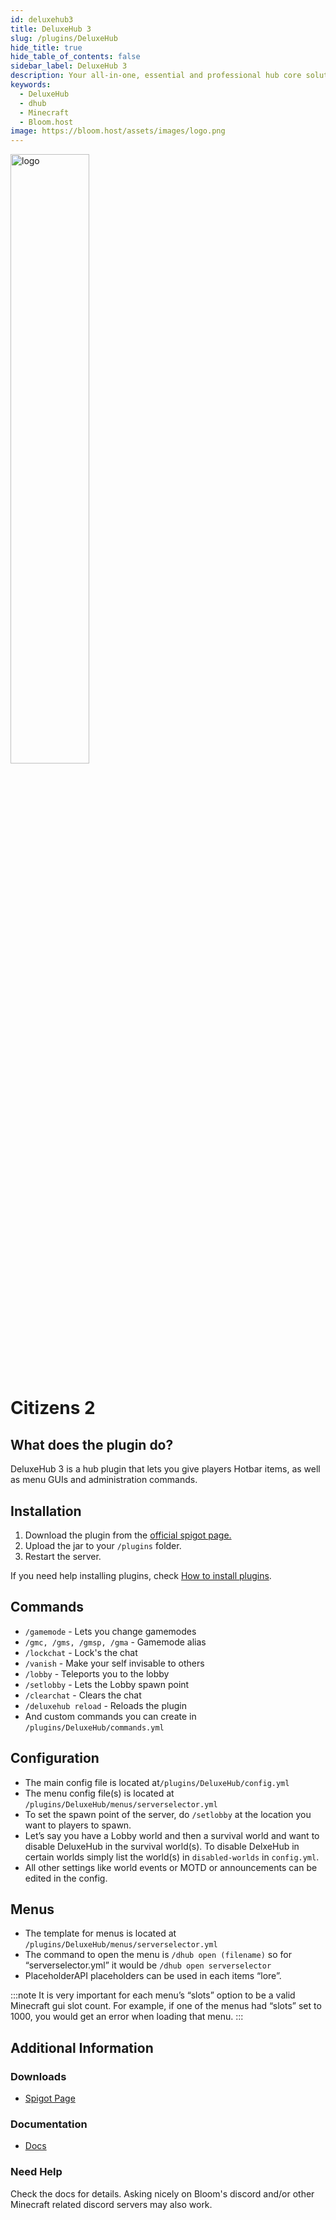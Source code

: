 ```yaml
---
id: deluxehub3
title: DeluxeHub 3
slug: /plugins/DeluxeHub
hide_title: true
hide_table_of_contents: false
sidebar_label: DeluxeHub 3
description: Your all-in-one, essential and professional hub core solution
keywords:
  - DeluxeHub
  - dhub
  - Minecraft
  - Bloom.host
image: https://bloom.host/assets/images/logo.png
---
```


<div class="text--center">
<img src="https://bloom.host/logo-white.svg" alt="logo" height="50%" width="50%"/>
<h1>Citizens 2</h1>
</div>

## What does the plugin do?

DeluxeHub 3 is a hub plugin that lets you give players Hotbar items, as well as menu GUIs and administration commands. 


## Installation

1. Download the plugin from the [official spigot page.](https://www.spigotmc.org/resources/49425/)
2. Upload the jar to your `/plugins` folder.
3. Restart the server. 

If you need help installing plugins, check [How to install plugins](https://docs.bloom.host/installing-plugins).

## Commands

- `/gamemode` - Lets you change gamemodes
- `/gmc, /gms, /gmsp, /gma` - Gamemode alias
- `/lockchat` - Lock's the chat
- `/vanish` - Make your self invisable to others
- `/lobby` - Teleports you to the lobby
- `/setlobby` - Lets the Lobby spawn point
- `/clearchat` - Clears the chat
- `/deluxehub reload` - Reloads the plugin
- And custom commands you can create in `/plugins/DeluxeHub/commands.yml`


## Configuration

- The main config file is located at`/plugins/DeluxeHub/config.yml` 
- The menu config file(s) is located at `/plugins/DeluxeHub/menus/serverselector.yml`
- To set the spawn point of the server, do `/setlobby` at the location you want to players to spawn.
- Let’s say you have a Lobby world and then a survival world and want to disable DeluxeHub in the survival world(s). To disable DelxeHub in certain worlds simply list the world(s) in `disabled-worlds` in `config.yml`.
- All other settings like world events or MOTD or announcements can be edited in the config.


## Menus

- The template for menus is located at `/plugins/DeluxeHub/menus/serverselector.yml` 
- The command to open the menu is `/dhub open (filename)` so for “serverselector.yml” it would be `/dhub open serverselector` 
- PlaceholderAPI placeholders can be used in each items “lore”.

:::note It is very important for each menu’s “slots” option to be a valid Minecraft gui slot count. For example, if one of the menus had “slots” set to 1000, you would get an error when loading that menu.
:::


## Additional Information

### Downloads
- [Spigot Page](https://www.spigotmc.org/resources/49425/)

### Documentation
- [Docs](https://wiki.lewisdev.fun/free-resources/deluxehub)

### Need Help

Check the docs for details.  Asking nicely on Bloom's discord and/or other Minecraft related discord servers may also work.
